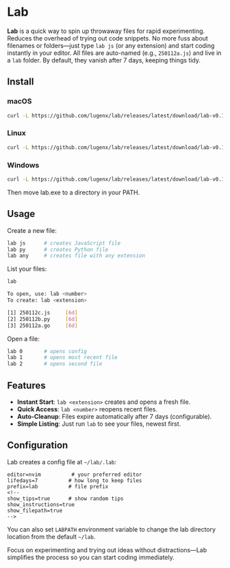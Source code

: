 # Lab
**Lab** is a quick way to spin up throwaway files for rapid experimenting. Reduces the overhead of trying out code snippets. No more fuss about filenames or folders—just type `lab js` (or any extension) and start coding instantly in your editor. All files are auto-named (e.g., `250112a.js`) and live in a `lab` folder. By default, they vanish after 7 days, keeping things tidy.

## Install
### macOS
```bash
curl -L https://github.com/lugenx/lab/releases/latest/download/lab-v0.1.0-darwin-amd64 -o lab && chmod +x lab && sudo mv lab /usr/local/bin/
```
### Linux
```bash
curl -L https://github.com/lugenx/lab/releases/latest/download/lab-v0.1.0-linux-amd64 -o lab && chmod +x lab && sudo mv lab /usr/local/bin/
```
### Windows
```bash
curl -L https://github.com/lugenx/lab/releases/latest/download/lab-v0.1.0-windows-amd64.exe -o lab.exe
```
Then move lab.exe to a directory in your PATH.

## Usage
Create a new file:
```bash
lab js      # creates JavaScript file
lab py      # creates Python file
lab any     # creates file with any extension
```

List your files:
```bash
lab

To open, use: lab <number>
To create: lab <extension>

[1] 250112c.js     [6d]
[2] 250112b.py     [6d]
[3] 250112a.go     [6d]
```

Open a file:
```bash
lab 0       # opens config
lab 1       # opens most recent file
lab 2       # opens second file
```

## Features
- **Instant Start**: `lab <extension>` creates and opens a fresh file.
- **Quick Access**: `lab <number>` reopens recent files.
- **Auto-Cleanup**: Files expire automatically after 7 days (configurable).
- **Simple Listing**: Just run `lab` to see your files, newest first.

## Configuration
Lab creates a config file at `~/lab/.lab`:
```
editor=nvim          # your preferred editor
lifedays=7          # how long to keep files
prefix=lab          # file prefix
<!--
show_tips=true      # show random tips
show_instructions=true
show_filepath=true
-->
```

You can also set `LABPATH` environment variable to change the lab directory location from the default `~/lab`.

Focus on experimenting and trying out ideas without distractions—Lab simplifies the process so you can start coding immediately.
